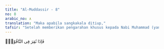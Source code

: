 ```yaml
---
title: "Al-Muddassir - 8"
no: 8
arabic_no: ٨
translation: "Maka apabila sangkakala ditiup,"
tafsir: "Setelah memberikan pengarahan khusus kepada Nabi Muhammad (yang juga menjadi cermin pengajaran bagi umat beliau) yang dimulai dari ayat 1 sampai dengan ayat 7 di atas, maka pada ayat ini, Allah menjelaskan pula tentang suasana kedatangan hari Kiamat. Di hari yang dijanjikan itu, orang-orang yang telah menyakiti hati para rasul dan juru dakwah karena menyampaikan ajaran Allah, akan mengalami suatu kesulitan yang luar biasa. Mereka tersentak mendengar seruan Kiamat ditiup Malaikat Israfil. Mereka langsung merasakan betapa hebatnya kesulitan yang harus ditempuh. Oleh karena itu, Allah memerintahkan Nabi Muhammad supaya bersabar menghadapi gangguan-gangguan musuh tersebut.\n\nPada hari Kiamat, semua orang mendapatkan apa yang telah mereka amalkan: kesenangan yang abadi bagi orang yang beriman dan berjihad menegakkan keimanan yang benar, serta kecelakaan dan kesengsaraan bagi siapa yang ingkar dan hidup di atas keingkaran itu."
---
```


فَاِذَا نُقِرَ فِى النَّاقُوْرِۙ 
